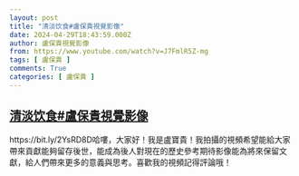 ```yaml
---
layout: post
title: "清淡饮食#盧保貴視覺影像"
date: 2024-04-29T18:43:59.000Z
author: 盧保貴視覺影像
from: https://www.youtube.com/watch?v=J7FmlR5Z-mg
tags: [ 盧保貴 ]
comments: True
categories: [ 盧保貴 ]
---
```

<!--1714416239000-->
[清淡饮食#盧保貴視覺影像](https://www.youtube.com/watch?v=J7FmlR5Z-mg)
------

<div>
https://bit.ly/2YsRD8D哈嘍，大家好！我是盧寶貴！我拍攝的視頻希望能給大家帶來貢獻能夠留存後世，能成為後人對現在的歷史參考期待影像能為將來保留文獻，給人們帶來更多的意義與思考。喜歡我的視頻記得評論哦！
</div>
